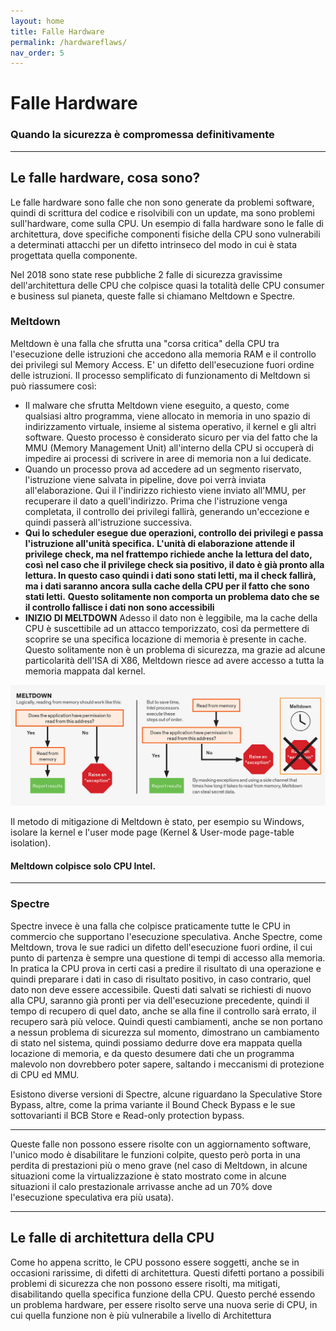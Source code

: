 ```yaml
---
layout: home
title: Falle Hardware
permalink: /hardwareflaws/
nav_order: 5
---
```


# Falle Hardware
### Quando la sicurezza è compromessa definitivamente

---

## Le falle hardware, cosa sono?
Le falle hardware sono falle che non sono generate da problemi software, quindi di scrittura del codice e risolvibili con
un update, ma sono problemi sull'hardware, come sulla CPU. Un esempio di falla hardware sono le falle di architettura, 
dove specifiche componenti fisiche della CPU sono vulnerabili a determinati attacchi per un difetto intrinseco del modo
in cui è stata progettata quella componente.

Nel 2018 sono state rese pubbliche 2 falle di sicurezza gravissime dell'architettura delle CPU che colpisce quasi la totalità
delle CPU consumer e business sul pianeta, queste falle si chiamano Meltdown e Spectre.


### Meltdown

Meltdown è una falla che sfrutta una "corsa critica" della CPU tra l'esecuzione delle istruzioni che accedono alla memoria
RAM e il controllo dei privilegi sul Memory Access. E' un difetto dell'esecuzione fuori ordine delle istruzioni.
Il processo semplificato di funzionamento di Meltdown si può riassumere così:
- Il malware che sfrutta Meltdown viene eseguito, a questo, come qualsiasi altro programma, viene allocato in memoria in uno
  spazio di indirizzamento virtuale, insieme al sistema operativo, il kernel e gli altri software. Questo processo è considerato
  sicuro per via del fatto che la MMU (Memory Management Unit) all'interno della CPU si occuperà di impedire ai processi
  di scrivere in aree di memoria non a lui dedicate.
- Quando un processo prova ad accedere ad un segmento riservato, l'istruzione viene salvata in pipeline, dove poi verrà 
  inviata all'elaborazione. Qui il l'indirizzo richiesto viene inviato all'MMU, per recuperare il dato a quell'indirizzo.
  Prima che l'istruzione venga completata, il controllo dei privilegi fallirà, generando un'eccezione e quindi passerà
  all'istruzione successiva.
- **Qui lo scheduler esegue due operazioni, controllo dei privilegi e passa l'istruzione all'unità specifica.**
  **L'unità di elaborazione attende il privilege check, ma nel frattempo richiede anche la lettura del dato, così**
  **nel caso che il privilege check sia positivo, il dato è già pronto alla lettura. In questo caso quindi i dati sono**
  **stati letti, ma il check fallirà, ma i dati saranno ancora sulla cache della CPU per il fatto che sono stati letti.**
  **Questo solitamente non comporta un problema dato che se il controllo fallisce i dati non sono accessibili**
- **INIZIO DI MELTDOWN**
  Adesso il dato non è leggibile, ma la cache della CPU è suscettibile ad un attacco temporizzato, così da permettere
  di scoprire se una specifica locazione di memoria è presente in cache. Questo solitamente non è un problema di sicurezza,
  ma grazie ad alcune particolarità dell'ISA di X86, Meltdown riesce ad avere accesso a tutta la memoria mappata dal kernel.

![Meltdown](assets/images/meltdown.png)

Il metodo di mitigazione di Meltdown è stato, per esempio su Windows, isolare la kernel e l'user mode page (Kernel & 
User-mode page-table isolation).

#### Meltdown colpisce solo **CPU Intel**.

---

### Spectre

Spectre invece è una falla che colpisce praticamente tutte le CPU in commercio che supportano l'esecuzione speculativa.
Anche Spectre, come Meltdown, trova le sue radici un difetto dell'esecuzione fuori ordine, il cui punto di partenza è
sempre una questione di tempi di accesso alla memoria. In pratica la CPU prova in certi casi a predire il risultato di
una operazione e quindi preparare i dati in caso di risultato positivo, in caso contrario, quel dato non deve essere 
accessibile. Questi dati salvati se richiesti di nuovo alla CPU, saranno già pronti per via dell'esecuzione precedente,
quindi il tempo di recupero di quel dato, anche se alla fine il controllo sarà errato, il recupero sarà più veloce.
Quindi questi cambiamenti, anche se non portano a nessun problema di sicurezza sul momento, dimostrano un cambiamento
di stato nel sistema, quindi possiamo dedurre dove era mappata quella locazione di memoria, e da questo desumere dati che
un programma malevolo non dovrebbero poter sapere, saltando i meccanismi di protezione di CPU ed MMU.

Esistono diverse versioni di Spectre, alcune riguardano la Speculative Store Bypass, altre, come la prima variante
il Bound Check Bypass e le sue sottovarianti il BCB Store e Read-only protection bypass. 

---

Queste falle non possono essere risolte con un aggiornamento software, l'unico modo è disabilitare le funzioni colpite,
questo però porta in una perdita di prestazioni più o meno grave (nel caso di Meltdown, in alcune situazioni come la
virtualizzazione è stato mostrato come in alcune situazioni il calo prestazionale arrivasse anche ad un 70% dove 
l'esecuzione speculativa era più usata).

---

## Le falle di architettura della CPU
Come ho appena scritto, le CPU possono essere soggetti, anche se in occasioni rarissime, di difetti di architettura. Questi
difetti portano a possibili problemi di sicurezza che non possono essere risolti, ma mitigati, disabilitando quella specifica
funzione della CPU. Questo perché essendo un problema hardware, per essere risolto serve una nuova serie di CPU, in cui 
quella funzione non è più vulnerabile a livello di Architettura
